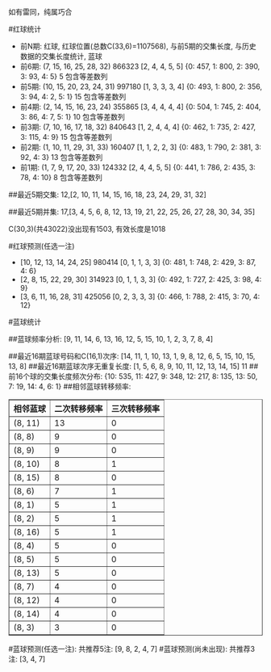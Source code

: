 <!-- 
.. title: 双色球2015007期(2015-01-15)数据分析报告
.. slug: slott-2015007-2015-01-15-report
.. date: 2015-01-16 08:00:00 UTC+08:00
.. tags: Lottery
.. link: 
.. description: 
.. type: text
-->

如有雷同，纯属巧合

<!-- TEASER_END-->

#红球统计

- 前N期: 红球, 红球位置(总数C(33,6)=1107568), 与前5期的交集长度, 与历史数据的交集长度统计, 蓝球
- 前6期: (7, 15, 16, 25, 28, 32) 866323 [2, 4, 4, 5, 5] {0: 457, 1: 800, 2: 390, 3: 93, 4: 5} 5 包含等差数列
- 前5期: (10, 15, 20, 23, 24, 31) 997180 [1, 3, 3, 3, 4] {0: 493, 1: 800, 2: 356, 3: 94, 4: 2, 5: 1} 15 包含等差数列
- 前4期: (2, 14, 15, 16, 23, 24) 355865 [3, 4, 4, 4, 4] {0: 504, 1: 745, 2: 404, 3: 86, 4: 7, 5: 1} 10 包含等差数列
- 前3期: (7, 10, 16, 17, 18, 32) 840643 [1, 2, 4, 4, 4] {0: 462, 1: 735, 2: 427, 3: 115, 4: 9} 15 包含等差数列
- 前2期: (1, 10, 11, 29, 31, 33) 160407 [1, 1, 2, 2, 3] {0: 483, 1: 790, 2: 381, 3: 92, 4: 3} 13 包含等差数列
- 前1期: (1, 7, 9, 17, 20, 33) 124332 [2, 4, 4, 5, 5] {0: 441, 1: 786, 2: 435, 3: 78, 4: 10} 8 包含等差数列

##最近5期交集:
12,[2, 10, 11, 14, 15, 16, 18, 23, 24, 29, 31, 32]

##最近5期并集:
17,[3, 4, 5, 6, 8, 12, 13, 19, 21, 22, 25, 26, 27, 28, 30, 34, 35]

C(30,3)(共43022)没出现有1503, 
有效长度是1018

#红球预测(任选一注)

- [10, 12, 13, 14, 24, 25] 980414 [0, 1, 1, 3, 3] {0: 481, 1: 748, 2: 429, 3: 87, 4: 6}
- [2, 8, 15, 22, 29, 30] 314923 [0, 1, 1, 3, 3] {0: 492, 1: 727, 2: 425, 3: 98, 4: 9}
- [3, 6, 11, 16, 28, 31] 425056 [0, 2, 3, 3, 3] {0: 466, 1: 788, 2: 415, 3: 70, 4: 12}

#蓝球统计

##蓝球频率分析:
[9, 11, 14, 6, 13, 16, 12, 5, 15, 10, 1, 2, 3, 7, 8, 4]

##最近16期蓝球号码和C(16,1)次序:
[14, 11, 1, 10, 13, 1, 9, 8, 12, 6, 5, 15, 10, 15, 13, 8]
##最近16期蓝球次序无重复长度:
[1, 5, 6, 8, 9, 10, 11, 12, 13, 14, 15] 11
##前16个球的交集长度频次分布:
{10: 535, 11: 427, 9: 348, 12: 217, 8: 135, 13: 50, 7: 19, 14: 4, 6: 1}
##相邻蓝球转移频率:
<table border="1" class="table table-striped dataframe">
  <thead>
    <tr style="text-align: right;">
      <th>相邻蓝球</th>
      <th>二次转移频率</th>
      <th>三次转移频率</th>
    </tr>
  </thead>
  <tbody>
    <tr>
      <td> (8, 11)</td>
      <td> 13</td>
      <td> 0</td>
    </tr>
    <tr>
      <td>  (8, 8)</td>
      <td>  9</td>
      <td> 0</td>
    </tr>
    <tr>
      <td>  (8, 9)</td>
      <td>  9</td>
      <td> 0</td>
    </tr>
    <tr>
      <td> (8, 10)</td>
      <td>  8</td>
      <td> 1</td>
    </tr>
    <tr>
      <td> (8, 15)</td>
      <td>  8</td>
      <td> 0</td>
    </tr>
    <tr>
      <td>  (8, 6)</td>
      <td>  7</td>
      <td> 1</td>
    </tr>
    <tr>
      <td>  (8, 1)</td>
      <td>  5</td>
      <td> 1</td>
    </tr>
    <tr>
      <td>  (8, 2)</td>
      <td>  5</td>
      <td> 1</td>
    </tr>
    <tr>
      <td> (8, 16)</td>
      <td>  5</td>
      <td> 1</td>
    </tr>
    <tr>
      <td>  (8, 4)</td>
      <td>  5</td>
      <td> 0</td>
    </tr>
    <tr>
      <td>  (8, 5)</td>
      <td>  5</td>
      <td> 0</td>
    </tr>
    <tr>
      <td> (8, 13)</td>
      <td>  5</td>
      <td> 0</td>
    </tr>
    <tr>
      <td>  (8, 7)</td>
      <td>  4</td>
      <td> 0</td>
    </tr>
    <tr>
      <td> (8, 12)</td>
      <td>  4</td>
      <td> 0</td>
    </tr>
    <tr>
      <td> (8, 14)</td>
      <td>  4</td>
      <td> 0</td>
    </tr>
    <tr>
      <td>  (8, 3)</td>
      <td>  3</td>
      <td> 0</td>
    </tr>
  </tbody>
</table>
#蓝球预测(任选一注):
共推荐5注: [9, 8, 2, 4, 7]
#蓝球预测(尚未出现):
共推荐3注: [3, 4, 7]

